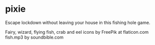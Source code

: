 # pixie
Escape lockdown without leaving your house in this fishing hole game.

Fairy, wizard, flying fish, crab and eel icons by FreePik at flaticon.com
fish.mp3 by soundbible.com
